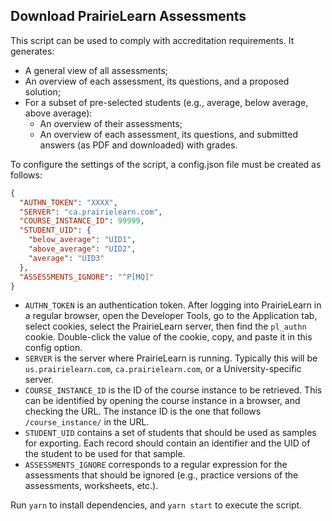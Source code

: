 ## Download PrairieLearn Assessments

This script can be used to comply with accreditation requirements. It generates:

- A general view of all assessments;
- An overview of each assessment, its questions, and a proposed solution;
- For a subset of pre-selected students (e.g., average, below average, above average):
  - An overview of their assessments;
  - An overview of each assessment, its questions, and submitted answers (as PDF and downloaded) with grades.

To configure the settings of the script, a config.json file must be created as follows:

```json
{
  "AUTHN_TOKEN": "XXXX",
  "SERVER": "ca.prairielearn.com",
  "COURSE_INSTANCE_ID": 99999,
  "STUDENT_UID": {
    "below_average": "UID1",
    "above_average": "UID2",
    "average": "UID3"
  },
  "ASSESSMENTS_IGNORE": "^P[MQ]"
}
```

- `AUTHN_TOKEN` is an authentication token. After logging into PrairieLearn in a regular browser, open the Developer Tools, go to the Application tab, select cookies, select the PrairieLearn server, then find the `pl_authn` cookie. Double-click the value of the cookie, copy, and paste it in this config option.
- `SERVER` is the server where PrairieLearn is running. Typically this will be `us.prairielearn.com`, `ca.prairielearn.com`, or a University-specific server.
- `COURSE_INSTANCE_ID` is the ID of the course instance to be retrieved. This can be identified by opening the course instance in a browser, and checking the URL. The instance ID is the one that follows `/course_instance/` in the URL.
- `STUDENT_UID` contains a set of students that should be used as samples for exporting. Each record should contain an identifier and the UID of the student to be used for that sample.
- `ASSESSMENTS_IGNORE` corresponds to a regular expression for the assessments that should be ignored (e.g., practice versions of the assessments, worksheets, etc.).

Run `yarn` to install dependencies, and `yarn start` to execute the script.
